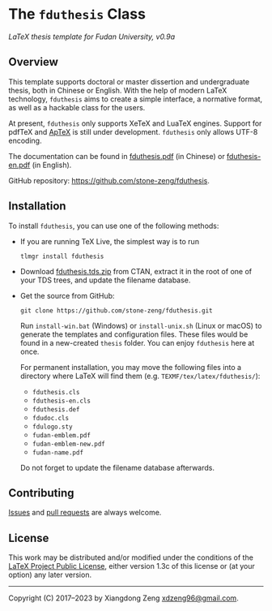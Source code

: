 The `fduthesis` Class
=====================

*LaTeX thesis template for Fudan University, v0.9a*

Overview
--------

This template supports doctoral or master dissertion and undergraduate
thesis, both in Chinese or English. With the help of modern LaTeX
technology, `fduthesis` aims to create a simple interface, a normative
format, as well as a hackable class for the users.

At present, `fduthesis` only supports XeTeX and LuaTeX engines.
Support for pdfTeX and [ApTeX](https://github.com/clerkma/ptex-ng) is
still under development. `fduthesis` only allows UTF-8 encoding.

The documentation can be found in
[fduthesis.pdf](http://mirrors.ctan.org/macros/latex/contrib/fduthesis/fduthesis.pdf)
(in Chinese) or
[fduthesis-en.pdf](http://mirrors.ctan.org/macros/latex/contrib/fduthesis/fduthesis-en.pdf)
(in English).

GitHub repository: <https://github.com/stone-zeng/fduthesis>.

Installation
------------

To install `fduthesis`, you can use one of the following methods:

- If you are running TeX Live, the simplest way is to run

      tlmgr install fduthesis

- Download
  [fduthesis.tds.zip](http://mirror.ctan.org/install/macros/latex/contrib/fduthesis.tds.zip)
  from CTAN, extract it in the root of one of your TDS trees, and
  update the filename database.

- Get the source from GitHub:

      git clone https://github.com/stone-zeng/fduthesis.git

  Run `install-win.bat` (Windows) or `install-unix.sh` (Linux or macOS)
  to generate the templates and configuration files. These files would
  be found in a new-created `thesis` folder. You can enjoy `fduthesis`
  here at once.

  For permanent installation, you may move the following files into a
  directory where LaTeX will find them (e.g.
  `TEXMF/tex/latex/fduthesis/`):

  - `fduthesis.cls`
  - `fduthesis-en.cls`
  - `fduthesis.def`
  - `fdudoc.cls`
  - `fdulogo.sty`
  - `fudan-emblem.pdf`
  - `fudan-emblem-new.pdf`
  - `fudan-name.pdf`

  Do not forget to update the filename database afterwards.

Contributing
------------

[Issues](https://github.com/stone-zeng/fduthesis/issues) and
[pull requests](https://github.com/stone-zeng/fduthesis/pulls)
are always welcome.

License
-------

This work may be distributed and/or modified under the conditions of
the [LaTeX Project Public License](http://www.latex-project.org/lppl.txt),
either version 1.3c of this license or (at your option) any later
version.

-----

Copyright (C) 2017&ndash;2023 by Xiangdong Zeng <xdzeng96@gmail.com>.
